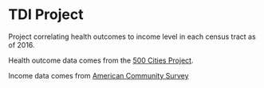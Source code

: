 # TDI Project

Project correlating health outcomes to income level in each census tract as of 2016.

Health outcome data comes from the [500 Cities Project](https://chronicdata.cdc.gov/500-Cities/500-Cities-Local-Data-for-Better-Health-2018-relea/6vp6-wxuq).

Income data comes from [American Community Survey](https://www.census.gov/programs-surveys/acs/)
